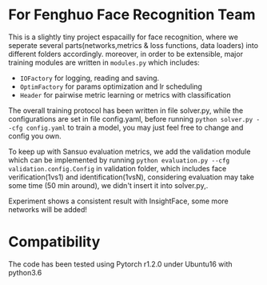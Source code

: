 # For Fenghuo Face Recognition Team
This is a slightly tiny project espacailly for face recognition,
where we seperate several parts(networks,metrics & loss functions, data loaders) into different folders accordingly. moreover, in order to be extensible, 
major training modules are written in `modules.py` which includes:
* `IOFactory` for logging, reading and saving.
* `OptimFactory` for params optimization and lr scheduling
* `Header` for pairwise metric learning or metrics with classification

The overall training protocol has been written in file solver.py, while the configurations are set in file config.yaml, before running `python solver.py --cfg config.yaml`
to train a model, you may just feel free to change and config you own. 

To keep up with Sansuo evaluation metrics, we add the validation module which can be implemented by running `python evaluation.py --cfg validation.config.Config` in validation folder, which includes face verification(1vs1) and identification(1vsN), 
considering evaluation may take some time (50 min around), we didn't insert it into solver.py,.

Experiment shows a consistent result with InsightFace, some more networks will be added!

# Compatibility
The code has been tested using Pytorch r1.2.0 under Ubuntu16 with python3.6


